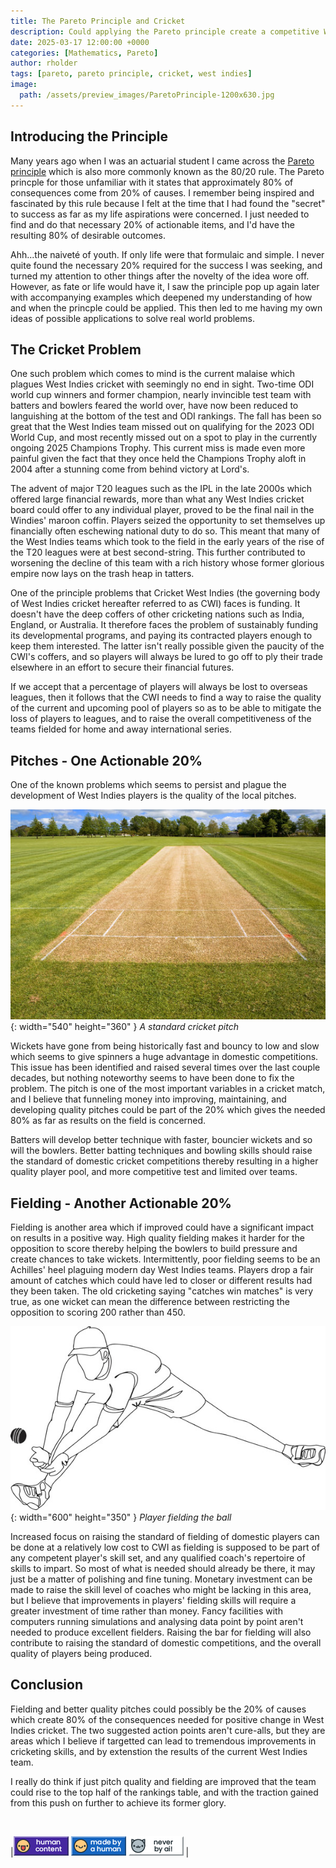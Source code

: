 ```yaml
---
title: The Pareto Principle and Cricket
description: Could applying the Pareto principle create a competitive West Indies team?
date: 2025-03-17 12:00:00 +0000
categories: [Mathematics, Pareto]
author: rholder
tags: [pareto, pareto principle, cricket, west indies]
image:
  path: /assets/preview_images/ParetoPrinciple-1200x630.jpg
---
```


## Introducing the Principle
Many years ago when I was an actuarial student I came across the [Pareto principle](https://en.wikipedia.org/wiki/Pareto_principle) which is also more commonly known as the 80/20 rule. The Pareto princple for those unfamiliar with it states that approximately 80% of consequences come from 20% of causes. I remember being inspired and fascinated by this rule because I felt at the time that I had found the "secret" to success as far as my life aspirations were concerned. I just needed to find and do that necessary 20% of actionable items, and I'd have the resulting 80% of desirable outcomes. 

Ahh...the naiveté of youth. If only life were that formulaic and simple. I never quite found the necessary 20% required for the success I was seeking, and turned my attention to other things after the novelty of the idea wore off. However, as fate or life would have it, I saw the principle pop up again later with accompanying examples which deepened my understanding of how and when the princple could be applied. This then led to me having my own ideas of possible applications to solve real world problems.

## The Cricket Problem
One such problem which comes to mind is the current malaise which plagues West Indies cricket with seemingly no end in sight. Two-time ODI world cup winners and former champion, nearly invincible test team with batters and bowlers feared the world over, have now been reduced to languishing at the bottom of the test and ODI rankings. The fall has been so great that the West Indies team missed out on qualifying for the 2023 ODI World Cup, and most recently missed out on a spot to play in the currently ongoing 2025 Champions Trophy.
This current miss is made even more painful given the fact that they once held the Champions Trophy aloft in 2004 after a stunning come from behind victory at Lord's. 

The advent of major T20 leagues such as the IPL in the late 2000s which offered large financial rewards, more than what any West Indies cricket board could offer to any individual player, proved to be the final nail in the Windies' maroon coffin. Players seized the opportunity to set themselves up financially often eschewing national duty to do so. This meant that many of the West Indies teams which took to the field in the early years of the rise of the T20 leagues were at best second-string. This further contributed to worsening the decline of this team with a rich history whose former glorious empire now lays on the trash heap in tatters.

One of the principle problems that Cricket West Indies (the governing body of West Indies cricket hereafter referred to as CWI) faces is funding. It doesn't have the deep coffers of other cricketing nations such as India, England, or Australia. It therefore faces the problem of sustainably funding its developmental programs, and paying its contracted players enough to keep them interested. The latter isn't really possible given the paucity of the CWI's coffers, and so players will always be lured to go off to ply their trade elsewhere in an effort to secure their financial futures.

If we accept that a percentage of players will always be lost to overseas leagues, then it follows that the CWI needs to find a way to raise the quality of the current and upcoming pool of players so as to be able to mitigate the loss of players to leagues, and to raise the overall competitiveness of the teams fielded for home and away international series.

## Pitches - One Actionable 20% 

One of the known problems which seems to persist and plague the development of West Indies players is the quality of the local pitches.

![CricketPitch](/assets/posts/20250225/cricket_pitch.jpg){: width="540" height="360" }
_A standard cricket pitch_

Wickets have gone from being historically fast and bouncy to low and slow which seems to give spinners a huge advantage in domestic competitions. This issue has been identified and raised several times over the last couple decades, but nothing noteworthy seems to have been done to fix the problem. The pitch is one of the most important variables in a cricket match, and I believe that funneling money into improving, maintaining, and developing quality pitches could be part of the 20% which gives the needed 80% as far as results on the field is concerned. 

Batters will develop better technique with faster, bouncier wickets and so will the bowlers. Better batting techniques and  bowling skills should raise the standard of domestic cricket competitions thereby resulting in a higher quality player pool, and more competitive test and limited over teams.


## Fielding - Another Actionable 20%
Fielding is another area which if improved could have a significant impact on results in a positive way. High quality fielding makes it harder for the opposition to score thereby helping the bowlers to build pressure and create chances to take wickets.
Intermittently, poor fielding seems to be an  Achilles' heel plaguing modern day West Indies teams. Players drop a fair amount of catches which could have led to closer or different results had they been taken. The old cricketing saying "catches win matches" is very true, as one wicket can mean the difference between restricting the opposition to scoring 200 rather than 450.

![CricketFielder](/assets/posts/20250225/cricket-player-fielding.jpg){: width="600" height="350" }
_Player fielding the ball_

Increased focus on raising the standard of fielding of domestic players can be done at a relatively low cost to CWI as fielding is supposed to be part of any competent player's skill set, and any qualified coach's repertoire of skills to impart. So most of what is needed should already be there, it may just be a matter of polishing and fine tuning. Monetary investment can be made to raise the skill level of coaches who might be lacking in this area, but I believe that improvements in players' fielding skills will require a greater investment of time rather than money. Fancy facilities with computers running simulations and analysing data point by point aren't needed to produce excellent fielders. Raising the bar for fielding will also contribute to raising the standard of domestic competitions, and the overall quality of players being produced.

## Conclusion
Fielding and better quality pitches could possibly be the 20% of causes which create 80% of the consequences needed for positive change in West Indies cricket. The two suggested action points aren't cure-alls, but they are areas which I believe if targetted can lead to tremendous improvements in cricketing skills, and by extenstion the results of the current West Indies team. 

I really do think if just pitch quality and fielding are improved that the team could rise to the top half of the rankings table, and with the traction gained from this push on further to achieve its former glory.

<br>

|![HumanContent](/assets/posts/badges/HumanContent_08.png) ![MadeByAHuman](/assets/posts/badges/MadeByAHuman_07.png) ![NeverByAI](/assets/posts/badges/NeverByAi_01.png) | 
